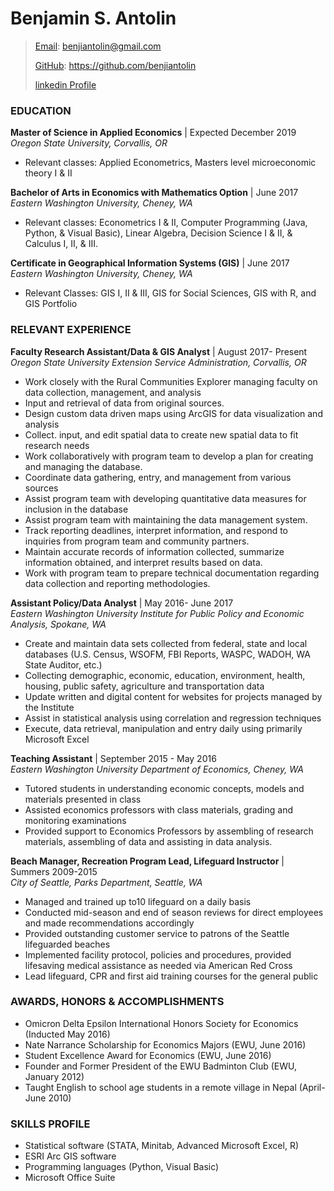 # Benjamin S. Antolin

>[Email](benjiantolin@gmail.com): benjiantolin@gmail.com
>
>[GitHub](https://github.com/benjiantolin): https://github.com/benjiantolin
>
>[linkedin Profile](http://www.linkedin.com/in/benjaminantolin)

### EDUCATION
**Master of Science in Applied Economics** | Expected December 2019 <br/>
_Oregon State University, Corvallis, OR_
- Relevant classes: Applied Econometrics, Masters level microeconomic theory I & II

**Bachelor of Arts in Economics with Mathematics Option** | June 2017 <br/>
_Eastern Washington University, Cheney, WA_
-	Relevant classes: Econometrics I & II, Computer Programming (Java, Python, & Visual Basic), Linear Algebra, Decision Science I & II, & Calculus I, II, & III.

**Certificate in Geographical Information Systems (GIS)** | June 2017<br/>
_Eastern Washington University, Cheney, WA_
-	Relevant Classes: GIS I, II & III, GIS for Social Sciences, GIS with R, and GIS Portfolio

### RELEVANT EXPERIENCE
**Faculty Research Assistant/Data & GIS Analyst** | August 2017- Present <br/>
_Oregon State University Extension Service Administration, Corvallis, OR_
-	Work closely with the Rural Communities Explorer managing faculty on data collection, management, and analysis
-	Input and retrieval of data from original sources.
-	Design custom data driven maps using ArcGIS for data visualization and analysis
-	Collect. input, and edit spatial data to create new spatial data to fit research needs
-	Work collaboratively with program team to develop a plan for creating and managing the database.
-	Coordinate data gathering, entry, and management from various sources
-	Assist program team with developing quantitative data measures for inclusion in the database
-	Assist program team with maintaining the data management system.
-	Track reporting deadlines, interpret information, and respond to inquiries from program team and community partners.
-	Maintain accurate records of information collected, summarize information obtained, and interpret results based on data.
-	Work with program team to prepare technical documentation regarding data collection and reporting methodologies.

**Assistant Policy/Data Analyst** | May 2016- June 2017 <br/>
_Eastern Washington University Institute for Public Policy and Economic Analysis, Spokane, WA_
-	Create and maintain data sets collected from federal, state and local databases (U.S. Census, WSOFM, FBI Reports, WASPC, WADOH, WA State Auditor, etc.)
-	Collecting demographic, economic, education, environment, health, housing, public safety, agriculture and transportation data
-	Update written and digital content for websites for projects managed by the Institute
-	Assist in statistical analysis using correlation and regression techniques
-	Execute, data retrieval, manipulation and entry daily using primarily Microsoft Excel

**Teaching Assistant** | September 2015 - May 2016 <br/>
_Eastern Washington University Department of Economics, Cheney, WA_
-	Tutored students in understanding economic concepts, models and materials presented in class
-	Assisted economics professors with class materials, grading and monitoring examinations
-	Provided support to Economics Professors by assembling of research materials, assembling of data and assisting in data analysis.

**Beach Manager, Recreation Program Lead, Lifeguard Instructor** | Summers 2009-2015 <br/>
_City of Seattle, Parks Department, Seattle, WA_
-	Managed and trained up to10 lifeguard on a daily basis
-	Conducted mid-season and end of season reviews for direct employees and made recommendations accordingly
-	Provided outstanding customer service to patrons of the Seattle lifeguarded beaches
-	Implemented facility protocol, policies and procedures, provided lifesaving medical assistance as needed via American Red Cross
-	Lead lifeguard, CPR and first aid training courses for the general public

### AWARDS, HONORS & ACCOMPLISHMENTS
-	Omicron Delta Epsilon International Honors Society for Economics (Inducted May 2016)
-	Nate Narrance Scholarship for Economics Majors (EWU, June 2016)
-	Student Excellence Award for Economics (EWU, June 2016)
-	Founder and Former President of the EWU Badminton Club (EWU, January 2012)
-	Taught English to school age students in a remote village in Nepal (April-June 2010)

### SKILLS PROFILE
-	Statistical software (STATA, Minitab, Advanced Microsoft Excel, R)
-	ESRI Arc GIS software
-	Programming languages (Python, Visual Basic)
-	Microsoft Office Suite

